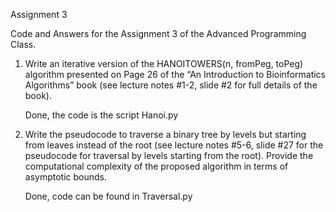 Assignment 3

Code and Answers for the Assignment 3 of the Advanced Programming Class.

1. Write an iterative version of the HANOITOWERS(n, fromPeg, toPeg) algorithm presented on Page 26 of the “An Introduction to Bioinformatics Algorithms” book (see lecture notes #1-2, slide #2 for full details of the book).

	Done, the code is the script Hanoi.py

2. Write the pseudocode to traverse a binary tree by levels but starting from leaves instead of the root (see lecture notes #5-6, slide #27 for the pseudocode for traversal by levels starting from the root). Provide the computational complexity of the proposed algorithm in terms of asymptotic bounds.

	Done, code can be found in Traversal.py
